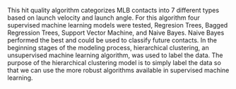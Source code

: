 
This hit quality algorithm categorizes MLB contacts into 7 different types based on launch velocity and launch angle. For this algorithm four supervised machine learning models were tested, Regresion Trees, Bagged Regression Trees, Support Vector Machine, and Naive Bayes. Naive Bayes performed the best and could be used to classify future contacts. In the beginning stages of the modeling process, hierarchical clustering, an unsupervised machine learning algorithm, was used to label the data. The purpose of the hierarchical clustering model is to simply label the data so that we can use the more robust algorithms available in supervised machine learning. 
